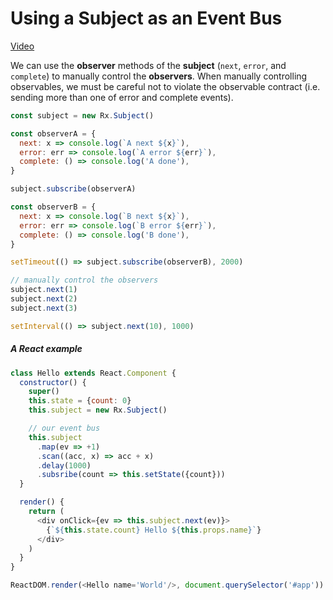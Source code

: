 # Using a Subject as an Event Bus

[Video](https://egghead.io/lessons/rxjs-using-a-subject-as-an-event-bus)

We can use the **observer** methods of the **subject** (``next``, ``error``, and ``complete``) to manually control the **observers**. When manually controlling observables, we must be careful not to violate the observable contract (i.e. sending more than one of error and complete events).

```js
const subject = new Rx.Subject()

const observerA = {
  next: x => console.log(`A next ${x}`),
  error: err => console.log(`A error ${err}`),
  complete: () => console.log('A done'),
}

subject.subscribe(observerA)

const observerB = {
  next: x => console.log(`B next ${x}`),
  error: err => console.log(`B error ${err}`),
  complete: () => console.log('B done'),
}

setTimeout(() => subject.subscribe(observerB), 2000)

// manually control the observers
subject.next(1)
subject.next(2)
subject.next(3)

setInterval(() => subject.next(10), 1000)
```

##### A React example
```js
class Hello extends React.Component {
  constructor() {
    super()
    this.state = {count: 0}
    this.subject = new Rx.Subject()

    // our event bus
    this.subject
      .map(ev => +1)
      .scan((acc, x) => acc + x)
      .delay(1000)
      .subsribe(count => this.setState({count}))
  }

  render() {
    return (
      <div onClick={ev => this.subject.next(ev)}>
        {`${this.state.count} Hello ${this.props.name}`}
      </div>
    )
  }
}

ReactDOM.render(<Hello name='World'/>, document.querySelector('#app'))
```
